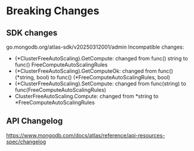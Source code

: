# Breaking Changes

## SDK changes

go.mongodb.org/atlas-sdk/v20250312001/admin
Incompatible changes:

- (\*ClusterFreeAutoScaling).GetCompute: changed from func() string to func() FreeComputeAutoScalingRules
- (*ClusterFreeAutoScaling).GetComputeOk: changed from func() (*string, bool) to func() (\*FreeComputeAutoScalingRules, bool)
- (\*ClusterFreeAutoScaling).SetCompute: changed from func(string) to func(FreeComputeAutoScalingRules)
- ClusterFreeAutoScaling.Compute: changed from *string to *FreeComputeAutoScalingRules

## API Changelog

https://www.mongodb.com/docs/atlas/reference/api-resources-spec/changelog
